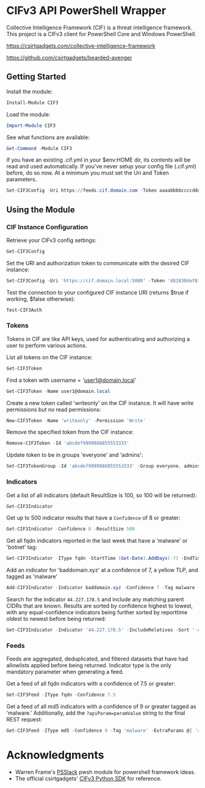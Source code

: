 # CIFv3 API PowerShell Wrapper

Collective Intelligence Framework (CIF) is a threat intelligence framework. This project is a CIFv3 client for PowerShell Core and Windows PowerShell.

<https://csirtgadgets.com/collective-intelligence-framework>

<https://github.com/csirtgadgets/bearded-avenger>

## Getting Started

Install the module:

```powershell
Install-Module CIF3
```

Load the module:

```powershell
Import-Module CIF3
```

See what functions are available:

```powershell
Get-Command -Module CIF3
```

If you have an existing .cif.yml in your $env:HOME dir, its contents will be read and used automatically. If you've never setup your config file (.cif.yml) before, do so now. At a minimum you must set the Uri and Token parameters.

```powershell
Set-CIF3Config -Uri https://feeds.cif.domain.com -Token aaaabbbbccccdddd
```

## Using the Module

### CIF Instance Configuration

Retrieve your CIFv3 config settings:

```powershell
Get-CIF3Config
```

Set the URI and authorization token to communicate with the desired CIF instance:

```powershell
Set-CIF3Config -Uri 'https://cif.domain.local:5000' -Token 'd81830def81a871f2adbf00c5000000'
```

Test the connection to your configured CIF instance URI (returns $true if working, $false otherwise):

```powershell
Test-CIF3Auth
```

### Tokens

Tokens in CIF are like API keys, used for authenticating and authorizing a user to perform various actions.

List all tokens on the CIF instance:

```powershell
Get-CIF3Token
```

Find a token with username = 'user1@domain.local'

```powershell
Get-CIF3Token -Name user1@domain.local
```

Create a new token called 'writeonly' on the CIF instance. It will have write permissions but no read permissions:

```powershell
New-CIF3Token -Name 'writeonly' -Permission 'Write'
```

Remove the specified token from the CIF instance:

```powershell
Remove-CIF3Token -Id 'abcdef9999888855553333'
```

Update token to be in groups 'everyone' and 'admins':

```powershell
Set-CIF3TokenGroup -Id 'abcdef9999888855553333' -Group everyone, admins
```

### Indicators

Get a list of all indicators (default ResultSize is 100, so 100 will be returned):

```powershell
Get-CIF3Indicator
```

Get up to 500 indicator results that have a `Confidence` of 8 or greater:

```powershell
Get-CIF3Indicator -Confidence 8 -ResultSize 500
```

Get all fqdn indicators reported in the last week that have a 'malware' or 'botnet' tag:

```powershell
Get-CIF3Indicator -IType fqdn -StartTime (Get-Date).AddDays(-7) -EndTime (Get-Date) -Tag malware, botnet
```

Add an indicator for 'baddomain.xyz' at a confidence of 7, a yellow TLP, and tagged as 'malware'

```powershell
Add-CIF3Indicator -Indicator baddomain.xyz -Confidence 7 -Tag malware -TLP yellow
```

Search for the indicator `44.227.178.5` and include any matching parent CIDRs that are known. Results are sorted by confidence highest to lowest, with any equal-confidence indicators being further sorted by reporttime oldest to newest before being returned:

```powershell
Get-CIF3Indicator -Indicator '44.227.178.5' -IncludeRelatives -Sort '-confidence', 'reporttime'
```

### Feeds

Feeds are aggregated, deduplicated, and filtered datasets that have had allowlists applied before being returned. Indicator type is the only mandatory parameter when generating a feed.

Get a feed of all fqdn indicators with a confidence of 7.5 or greater:

```powershell
Get-CIF3Feed -IType fqdn -Confidence 7.5
```

Get a feed of all md5 indicators with a confidence of 9 or greater tagged as 'malware.' 
Additionally, add the `?apiParam=paramValue` string to the final REST request:

```powershell
Get-CIF3Feed -IType md5 -Confidence 9 -Tag 'malware' -ExtraParams @{ 'apiParam' = 'paramValue' }
```

# Acknowledgments

* Warren Frame's [PSSlack](https://github.com/RamblingCookieMonster/PSSlack) pwsh module for powershell framework ideas.
* The official csirtgadgets' [CIFv3 Python SDK](https://github.com/csirtgadgets/cifsdk-py-v3) for reference.

